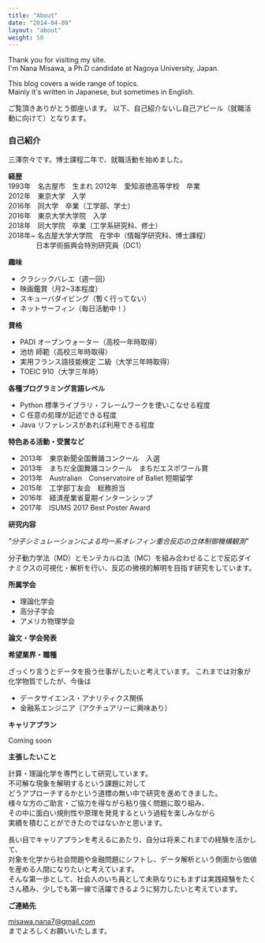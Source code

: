 ```yaml
---
title: "About"
date: "2014-04-09"
layout: "about"
weight: 50
---
```


Thank you for visiting my site.  
I'm Nana Misawa, a Ph.D candidate at Nagoya University, Japan.

This blog covers a wide range of topics.  
Mainly it's written in Japanese, but sometimes in English.


ご覧頂きありがとう御座います。
以下、自己紹介ないし自己アピール（就職活動に向けて）となります。


### 自己紹介

三澤奈々です。博士課程二年で、就職活動を始めました。

**経歴**  
1993年　名古屋市　生まれ
2012年　愛知淑徳高等学校　卒業  
2012年　東京大学　入学  
2016年　同大学　卒業（工学部、学士）  
2016年　東京大学大学院　入学  
2018年　同大学院　卒業（工学系研究科、修士）  
2018年~ 名古屋大学大学院　在学中（情報学研究科、博士課程）  
　　　　日本学術振興会特別研究員（DC1）  

**趣味**
- クラシックバレエ（週一回）
- 映画鑑賞（月2~3本程度）
- スキューバダイビング（暫く行ってない）
- ネットサーフィン（毎日活動中！）

**資格**
- PADI オープンウォーター（高校一年時取得）
- 池坊 師範（高校三年時取得）
- 実用フランス語技能検定 二級（大学三年時取得）  
- TOEIC 910（大学三年時）

**各種プログラミング言語レベル**
- Python 標準ライブラリ・フレームワークを使いこなせる程度
- C 任意の処理が記述できる程度
- Java リファレンスがあれば利用できる程度

**特色ある活動・受賞など**
- 2013年　東京新聞全国舞踊コンクール　入選
- 2013年　まちだ全国舞踊コンクール　まちだエスポワール賞
- 2013年　Australian　Conservatoire of Ballet 短期留学
- 2015年　工学部丁友会　総務担当
- 2016年　経済産業省夏期インターンシップ
- 2017年　ISUMS 2017 Best Poster Award

**研究内容**  

*"分子シミュレーションによる均一系オレフィン重合反応の立体制御機構観測"*  

分子動力学法（MD）とモンテカルロ法（MC）を組み合わせることで反応ダイナミクスの可視化・解析を行い、反応の微視的解明を目指す研究をしています。

**所属学会**
- 理論化学会
- 高分子学会
- アメリカ物理学会

**論文・学会発表**



**希望業界・職種**  

ざっくり言うとデータを扱う仕事がしたいと考えています。
これまでは対象が化学物質でしたが、今後は
- データサイエンス・アナリティクス関係
- 金融系エンジニア（アクチュアリーに興味あり）

**キャリアプラン**  

Coming soon

**主張したいこと**

計算・理論化学を専門として研究しています。  
不可解な現象を解明するという課題に対して  
どうアプローチするかという道標の無い中で研究を進めてきました。    
様々な方のご助言・ご協力を得ながら粘り強く問題に取り組み、  
その中に面白い規則性や原理を発見するという過程を楽しみながら  
実績を積むことができたのではないかと思います。  

長い目でキャリアプランを考えるにあたり、自分は将来これまでの経験を活かして、  
対象を化学から社会問題や金融問題にシフトし、データ解析という側面から価値を産める人間になりたいと考えています。  
そんな第一歩として、社会人のいち員として未熟なりにもまずは実践経験をたくさん積み、少しでも第一線で活躍できるように努力したいと考えています。

**ご連絡先**

misawa.nana7@gmail.com  
までよろしくお願いいたします。
